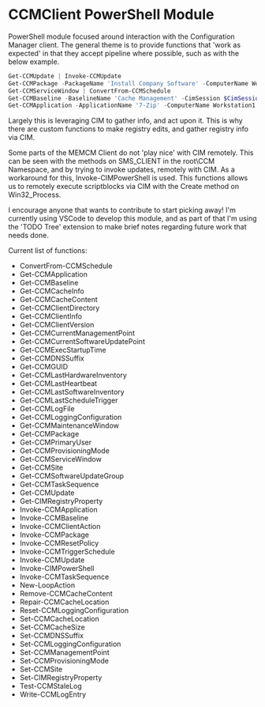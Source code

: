 # CCMClient PowerShell Module

PowerShell module focused around interaction with the Configuration Manager client. The general theme is to provide functions that 'work as expected' in that they accept pipeline where possible, such as with the below example. 

```Powershell
Get-CCMUpdate | Invoke-CCMUpdate
Get-CCMPackage -PackageName 'Install Company Software' -ComputerName Workstation1 | Invoke-CCMPackage
Get-CCMServiceWindow | ConvertFrom-CCMSchedule
Get-CCMBaseline -BaselineName 'Cache Management' -CimSession $CimSession1 | Invoke-CCMBaseline
Get-CCMApplication -ApplicationName '7-Zip' -ComputerName Workstation1 | Invoke-CCMApplication -Method Uninstall
```

Largely this is leveraging CIM to gather info, and act upon it. This is why there are custom functions to make registry edits, and gather registry info via CIM.

Some parts of the MEMCM Client do not 'play nice' with CIM remotely. This can be seen with the methods on SMS_CLIENT in the root\CCM Namespace, and by trying to invoke updates, remotely
with CIM. As a workaround for this, Invoke-CIMPowerShell is used. This functions allows us to remotely execute scriptblocks via CIM with the Create method on Win32_Process.

I encourage anyone that wants to contribute to start picking away! I'm currently using VSCode to develop this module, and as part of that I'm using the 'TODO Tree' extension to make brief notes regarding future work that needs done. 

Current list of functions:

* ConvertFrom-CCMSchedule
* Get-CCMApplication
* Get-CCMBaseline
* Get-CCMCacheInfo
* Get-CCMCacheContent
* Get-CCMClientDirectory
* Get-CCMClientInfo
* Get-CCMClientVersion
* Get-CCMCurrentManagementPoint
* Get-CCMCurrentSoftwareUpdatePoint
* Get-CCMExecStartupTime
* Get-CCMDNSSuffix
* Get-CCMGUID
* Get-CCMLastHardwareInventory
* Get-CCMLastHeartbeat
* Get-CCMLastSoftwareInventory
* Get-CCMLastScheduleTrigger
* Get-CCMLogFile
* Get-CCMLoggingConfiguration
* Get-CCMMaintenanceWindow
* Get-CCMPackage
* Get-CCMPrimaryUser
* Get-CCMProvisioningMode
* Get-CCMServiceWindow
* Get-CCMSite
* Get-CCMSoftwareUpdateGroup
* Get-CCMTaskSequence
* Get-CCMUpdate
* Get-CIMRegistryProperty
* Invoke-CCMApplication
* Invoke-CCMBaseline
* Invoke-CCMClientAction
* Invoke-CCMPackage
* Invoke-CCMResetPolicy
* Invoke-CCMTriggerSchedule
* Invoke-CCMUpdate
* Invoke-CIMPowerShell
* Invoke-CCMTaskSequence
* New-LoopAction
* Remove-CCMCacheContent
* Repair-CCMCacheLocation
* Reset-CCMLoggingConfiguration
* Set-CCMCacheLocation
* Set-CCMCacheSize
* Set-CCMDNSSuffix
* Set-CCMLoggingConfiguration
* Set-CCMManagementPoint
* Set-CCMProvisioningMode
* Set-CCMSite
* Set-CIMRegistryProperty
* Test-CCMStaleLog
* Write-CCMLogEntry